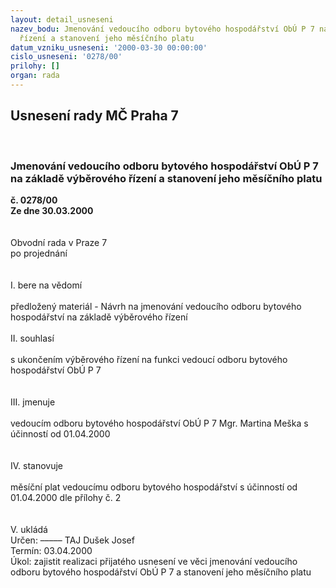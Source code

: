 ```yaml
---
layout: detail_usneseni
nazev_bodu: Jmenování vedoucího odboru bytového hospodářství ObÚ P 7 na základě výběrového
  řízení a stanovení jeho měsíčního platu
datum_vzniku_usneseni: '2000-03-30 00:00:00'
cislo_usneseni: '0278/00'
prilohy: []
organ: rada
---
```

<div id="ucUsn_pList" class="usn">
	<span><h2>Usnesení rady MČ Praha 7 </h2>
<br></span><div class="standBody">
<span><h3>Jmenování vedoucího odboru bytového hospodářství ObÚ P 7 na základě výběrového řízení a stanovení jeho měsíčního platu</h3></span><div class="center">
		<strong>č. 0278/00</strong><br>
	</div>
<div class="center">
		<strong>Ze dne 30.03.2000</strong><br><br>
	</div>
<br>Obvodní rada v Praze 7<br>po projednání<br><br><br>I.	bere na vědomí<br><br> předložený materiál - Návrh na jmenování vedoucího odboru bytového hospodářství na základě výběrového řízení<br><br>II.	souhlasí <br><br>s ukončením výběrového řízení na funkci vedoucí odboru bytového hospodářství ObÚ P 7<br><br> <br>III.	jmenuje<br><br>vedoucím odboru bytového hospodářství ObÚ P 7 Mgr. Martina Meška s účinností od 01.04.2000<br><br><br>IV.	 stanovuje <br><br>měsíční plat vedoucímu odboru bytového hospodářství s účinností od 01.04.2000 dle přílohy č. 2 <br><br><br>V.	ukládá 															<br> Určen:	–––––	TAJ Dušek Josef<br>Termín: 03.04.2000<br>Úkol:	zajistit realizaci přijatého usnesení ve věci jmenování vedoucího odboru bytového hospodářství ObÚ P  7 a stanovení jeho měsíčního platu<br> <br><br> <br>
</div>
</div>